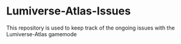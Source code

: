 # Lumiverse-Atlas-Issues
This repository is used to keep track of the ongoing issues with the Lumiverse-Atlas gamemode
